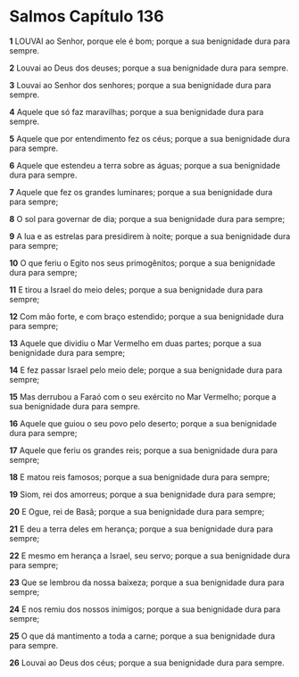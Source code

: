 # Salmos Capítulo 136

**1** 	LOUVAI ao Senhor, porque ele é bom; porque a sua benignidade dura para sempre.

**2** 	Louvai ao Deus dos deuses; porque a sua benignidade dura para sempre.

**3** 	Louvai ao Senhor dos senhores; porque a sua benignidade dura para sempre.

**4** 	Aquele que só faz maravilhas; porque a sua benignidade dura para sempre.

**5** 	Aquele que por entendimento fez os céus; porque a sua benignidade dura para sempre.

**6** 	Aquele que estendeu a terra sobre as águas; porque a sua benignidade dura para sempre.

**7** 	Aquele que fez os grandes luminares; porque a sua benignidade dura para sempre;

**8** 	O sol para governar de dia; porque a sua benignidade dura para sempre;

**9** 	A lua e as estrelas para presidirem à noite; porque a sua benignidade dura para sempre;

**10** 	O que feriu o Egito nos seus primogênitos; porque a sua benignidade dura para sempre;

**11** 	E tirou a Israel do meio deles; porque a sua benignidade dura para sempre;

**12** 	Com mão forte, e com braço estendido; porque a sua benignidade dura para sempre;

**13** 	Aquele que dividiu o Mar Vermelho em duas partes; porque a sua benignidade dura para sempre;

**14** 	E fez passar Israel pelo meio dele; porque a sua benignidade dura para sempre;

**15** 	Mas derrubou a Faraó com o seu exército no Mar Vermelho; porque a sua benignidade dura para sempre.

**16** 	Aquele que guiou o seu povo pelo deserto; porque a sua benignidade dura para sempre;

**17** 	Aquele que feriu os grandes reis; porque a sua benignidade dura para sempre;

**18** 	E matou reis famosos; porque a sua benignidade dura para sempre;

**19** 	Siom, rei dos amorreus; porque a sua benignidade dura para sempre;

**20** 	E Ogue, rei de Basã; porque a sua benignidade dura para sempre;

**21** 	E deu a terra deles em herança; porque a sua benignidade dura para sempre;

**22** 	E mesmo em herança a Israel, seu servo; porque a sua benignidade dura para sempre;

**23** 	Que se lembrou da nossa baixeza; porque a sua benignidade dura para sempre;

**24** 	E nos remiu dos nossos inimigos; porque a sua benignidade dura para sempre;

**25** 	O que dá mantimento a toda a carne; porque a sua benignidade dura para sempre.

**26** 	Louvai ao Deus dos céus; porque a sua benignidade dura para sempre.

